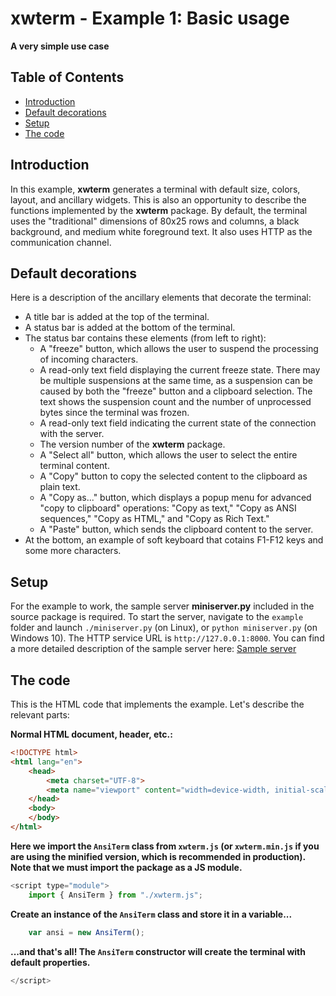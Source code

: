 # **xwterm** - Example 1: Basic usage
**A very simple use case**

## Table of Contents
- [Introduction](#introduction)
- [Default decorations](#default-decorations)
- [Setup](#setup)
- [The code](#the-code)

<h2 id="introduction">Introduction</h2>

In this example, **xwterm** generates a terminal with default size, colors, layout, and ancillary widgets.
This is also an opportunity to describe the functions implemented by the **xwterm** package.
By default, the terminal uses the "traditional" dimensions of 80x25 rows and columns, a black background, and medium white foreground text.
It also uses HTTP as the communication channel.

<h2 id="default-decorations">Default decorations</h2>

Here is a description of the ancillary elements that decorate the terminal:

- A title bar is added at the top of the terminal.
- A status bar is added at the bottom of the terminal.
- The status bar contains these elements (from left to right):
	- A "freeze" button, which allows the user to suspend the processing of incoming characters.
	- A read-only text field displaying the current freeze state. There may be multiple suspensions at the same time, as a suspension can be caused by both the "freeze" button and a clipboard selection. The text shows the suspension count and the number of unprocessed bytes since the terminal was frozen.
	- A read-only text field indicating the current state of the connection with the server.
	- The version number of the **xwterm** package.
	- A "Select all" button, which allows the user to select the entire terminal content.
	- A "Copy" button to copy the selected content to the clipboard as plain text.
	- A "Copy as..." button, which displays a popup menu for advanced "copy to clipboard" operations: "Copy as text," "Copy as ANSI sequences," "Copy as HTML," and "Copy as Rich Text."
	- A "Paste" button, which sends the clipboard content to the server.
- At the bottom, an example of soft keyboard that cotains F1-F12 keys and some
more characters.

<h2 id="setup">Setup</h2>

For the example to work, the sample server **miniserver.py** included in the source package is required.
To start the server, navigate to the `example` folder and launch `./miniserver.py` (on Linux),
or `python miniserver.py` (on Windows 10). The HTTP service URL is `http://127.0.0.1:8000`.
You can find a more detailed description of the sample server here:
[Sample server](https://giusguerrini.github.io/xwterm/90-sample-server.html)

<h2 id="the-code">The code</h2>
This is the HTML code that implements the example. Let's describe the relevant parts:

**Normal HTML document, header, etc.:**

```html
<!DOCTYPE html>
<html lang="en">
	<head>
		<meta charset="UTF-8">
		<meta name="viewport" content="width=device-width, initial-scale=1.0">
	</head>
	<body>
	</body>
</html>
```

**Here we import the `AnsiTerm` class from `xwterm.js` (or `xwterm.min.js` if you are using the minified version, which is recommended in production).**
**Note that we must import the package as a JS module.**

```javascript
<script type="module">
	import { AnsiTerm } from "./xwterm.js";
```

**Create an instance of the `AnsiTerm` class and store it in a variable...**

```javascript
	var ansi = new AnsiTerm();
```

**...and that's all! The `AnsiTerm` constructor will create the terminal with default properties.**

```javascript
</script>
```
